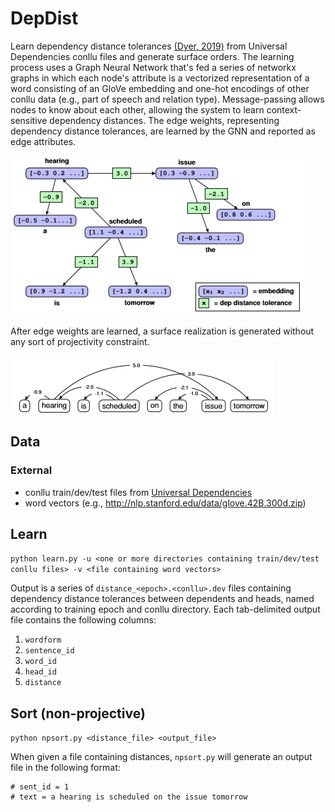 # DepDist
Learn dependency distance tolerances [(Dyer, 2019)](https://www.aclweb.org/anthology/W19-7807.pdf) from Universal Dependencies conllu files and generate surface orders. The learning process uses a Graph Neural Network that's fed a series of networkx graphs in which each node's attribute is a vectorized representation of a word consisting of an GloVe embedding and one-hot encodings of other conllu data (e.g., part of speech and relation type). Message-passing allows nodes to know about each other, allowing the system to learn context-sensitive dependency distances. The edge weights, representing dependency distance tolerances, are learned by the GNN and reported as edge attributes.

![GNN](/img/input.png)

After edge weights are learned, a surface realization is generated without any sort of projectivity constraint.

![surface realization](/img/output.png)

## Data

### External
* conllu train/dev/test files from [Universal Dependencies](https://github.com/UniversalDependencies/)
* word vectors (e.g., http://nlp.stanford.edu/data/glove.42B.300d.zip)

## Learn
`python learn.py -u <one or more directories containing train/dev/test conllu files> -v <file containing word vectors>`

Output is a series of `distance_<epoch>.<conllu>.dev` files containing dependency distance tolerances between dependents and heads, named according to training epoch and conllu directory. Each tab-delimited output file contains the following columns:
1. `wordform`
1. `sentence_id`
1. `word_id`
1. `head_id`
1. `distance`

## Sort (non-projective)
`python npsort.py <distance_file> <output_file>`

When given a file containing distances, `npsort.py` will generate an output file in the following format:
```
# sent_id = 1
# text = a hearing is scheduled on the issue tomorrow
```


